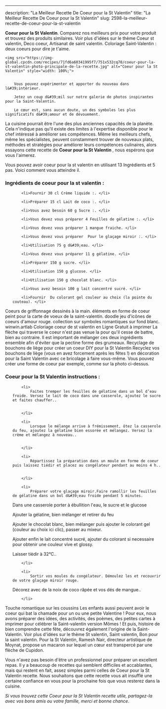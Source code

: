 ---
description: "La Meilleur Recette De Coeur pour la St Valentin"
title: "La Meilleur Recette De Coeur pour la St Valentin"
slug: 2598-la-meilleur-recette-de-coeur-pour-la-st-valentin

<p>
	<strong>Coeur pour la St Valentin</strong>. 
	Comparez nos meilleurs prix pour votre produit et trouvez des produits similaires. Voir plus d&#39;idées sur le thème Coeur st valentin, Deco coeur, Artisanat de saint valentin. Coloriage Saint-Valentin : deux coeurs pour dire je t&#39;aime.
</p>
<p>
	
	<img src="https://img-global.cpcdn.com/recipes/71fd6a60341995f7/751x532cq70/coeur-pour-la-st-valentin-photo-principale-de-la-recette.jpg" alt="Coeur pour la St Valentin" style="width: 100%;">
	
	
		Vous pouvez expérimenter et apporter du nouveau dans l&#39;intérieur.
	
		Jetez un coup d&#39;œil sur notre galerie de photos inspirantes pour la Saint-Valentin.
	
		Le cœur est, sans aucun doute, un des symboles les plus significatifs d&#39;amour et de dévouement.
	
</p>

La cuisine pourrait être l'une des plus anciennes capacités de la planète. Cela n'indique pas qu'il existe des limites à l'expertise disponible pour le chef intéressé à améliorer ses compétences. Même les meilleurs chefs, même les spécialistes, peuvent constamment trouver de nouveaux plats, méthodes et stratégies pour améliorer leurs compétences culinaires, alors essayons cette recette de <strong> Coeur pour la St Valentin </strong>, nous espérons que vous l'aimerez.

<!--inarticleads1-->

Vous pouvez avoir coeur pour la st valentin en utilisant 13 Ingrédients et 5 pas. Voici comment vous atteindre il.

<h3>Ingrédients de coeur pour la st valentin :</h3>

<ol>
	
		<li>Fournir 30 cl Crème liquide :. </li>
	
		<li>Préparer 15 cl Lait de coco :. </li>
	
		<li>Vous avez besoin 60 g Sucre :. </li>
	
		<li>Vous devez vous préparer 4 Feuilles de gélatine :. </li>
	
		<li>Vous devez vous préparer 1 mangue fraiche. </li>
	
		<li>Vous devez vous préparer  Pour le glaçage miroir :. </li>
	
		<li>Utilisation 75 g d&#39;eau. </li>
	
		<li>Vous devez vous préparer 11 g gélatine. </li>
	
		<li>Préparer 150 g sucre. </li>
	
		<li>Utilisation 150 g glucose. </li>
	
		<li>Utilisation 150 g chocolat blanc. </li>
	
		<li>Vous avez besoin 100 g lait concentré sucré. </li>
	
		<li>Fournir  Du colorant gel couleur au choix (la pointe du couteau). </li>
	
</ol>

Coeurs de griffonnage dessinés à la main. éléments en forme de coeur peint pour la carte de voeux de la saint-valentin. doodle jeu d&#39;icônes de coeurs d&#39;amour rouge. collection sur symboles romantiques sur fond blanc. winwin.artlab Coloriage coeur de st valentin en Ligne Gratuit à imprimer La flèche qui traverse le coeur n&#39;est pas venue la pour qu&#39;il cesse de battre, bien au contraire. Il est important de mélanger ces deux ingrédients ensemble afin d&#39;éviter que la pectine forme des grumeaux. Recyclage de bouchons de liège pour créer un coeur DIY pour la St Valentin Recyclez vos bouchons de liège (vous en avez forcement après les fêtes !) en décoration pour la Saint Valentin avec ce bricolage à faire vous-même. Vous pouvez créer une forme de coeur par exemple, comme sur la photo ci-dessus. 

<!--inarticleads2-->

<h3>Coeur pour la St Valentin instructions :</h3>

<ol>
	
		<li>
			Faites tremper les feuilles de gélatine dans un bol d’eau froide. Versez le lait de coco dans une casserole, ajoutez le sucre et faites chauffer..
			
			
		</li>
	
		<li>
			Lorsque le mélange arrive à frémissement, ôtez la casserole du feu, ajoutez la gélatine bien essorée et mélangez. Versez la crème et mélangez à nouveau..
			
			
		</li>
	
		<li>
			Répartissez la préparation dans un moule en forme de coeur puis laissez tiédir et placez au congélateur pendant au moins 4 h..
			
			
		</li>
	
		<li>
			Préparer votre glaçage miroir.Faire ramollir les feuilles de gélatine dans un bol d&#39;eau froide pendant 5 minutes.

Dans une casserole porter à ébullition l&#39;eau, le sucre et le glucose

Ajouter la gélatine, bien mélanger et retirer du feu

Ajouter le chocolat blanc, bien mélanger puis ajouter le colorant gel (couleur au choix ici clic), passer au mixeur.

Ajouter enfin le lait concentré sucré, ajouter du colorant si necessaire pour obtenir une couleur vive et glossy.

Laisser tièdir à 32°C..
			
			
		</li>
	
		<li>
			Sortir vos moules du congélateur. Démoulez les et recouvrir de votre glaçage miroir rouge.

Décorez avec de la noix de coco râpée et vos dés de mangue..
			
			
		</li>
	
</ol>

Touche romantique sur les coussins Les enfants aussi peuvent avoir le coeur qui bat la chamade pour un ou une petite Valentine ! Pour eux, nous avons préparer des idées, des activités, des poèmes, des petites cartes à imprimer pour célébrer la Saint-valentin version Mômes ! Et puis, histoire de bien comprendre cette fête, découvrez également l&#39;origine de la Saint-Valentin. Voir plus d&#39;idées sur le thème St valentin, Saint valentin, Bon pour la saint valentin. Pour la St Valentin, Ramesh Nair, directeur artistique de Moynat, propose un macaron sur lequel un cœur est transpercé par une flèche de Cupidon. 

<!--inarticleads1-->

<p>
Vous n'avez pas besoin d'être un professionnel pour préparer un excellent repas. Il y a beaucoup de recettes qui semblent difficiles et accablantes, mais qui restent en fait, assez simples parmi celles de Coeur pour la St Valentin recette. Nous souhaitons que cette recette vous ait insufflé une certaine confiance en vous pour la prochaine fois que vous resterez dans la cuisine.
</p>

<p>
<i>Si vous trouvez cette Coeur pour la St Valentin recette utile, partagez-la avec vos bons amis ou votre famille, merci et bonne chance.</i>
</p>
